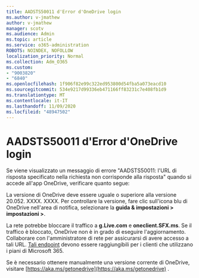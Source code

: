```yaml
---
title: AADSTS50011 d'Error d'OneDrive login
ms.author: v-jmathew
author: v-jmathew
manager: scotv
ms.audience: Admin
ms.topic: article
ms.service: o365-administration
ROBOTS: NOINDEX, NOFOLLOW
localization_priority: Normal
ms.collection: Adm_O365
ms.custom:
- "9003820"
- "6840"
ms.openlocfilehash: 1f906f82e99c322ed953800d54fba5a073eacd10
ms.sourcegitcommit: 534e9217d99336eb471166ff83231c7e408fb1d9
ms.translationtype: MT
ms.contentlocale: it-IT
ms.lasthandoff: 11/09/2020
ms.locfileid: "48947502"
---
```

# <a name="onedrive-login-error-aadsts50011"></a>AADSTS50011 d'Error d'OneDrive login

Se viene visualizzato un messaggio di errore "AADSTS50011: l'URL di risposta specificato nella richiesta non corrisponde alla risposta" quando si accede all'app OneDrive, verificare quanto segue:

La versione di OneDrive deve essere uguale o superiore alla versione 20.052. XXXX. XXXX. Per controllare la versione, fare clic sull'icona blu di OneDrive nell'area di notifica, selezionare la **guida & impostazioni > impostazioni >**.

La rete potrebbe bloccare il traffico a **g.Live.com** e **oneclient.SFX.ms**. Se il traffico è bloccato, OneDrive non è in grado di eseguire l'aggiornamento. Collaborare con l'amministratore di rete per assicurarsi di avere accesso a tali URL. [Tali endpoint](https://docs.microsoft.com/microsoft-365/enterprise/urls-and-ip-address-ranges?view=o365-worldwide) devono essere raggiungibili per i clienti che utilizzano i piani di Microsoft 365.

Se è necessario ottenere manualmente una versione corrente di OneDrive, visitare [https://aka.ms/getonedrive](https://aka.ms/getonedrive) .
